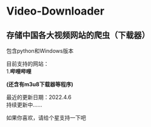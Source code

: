 # Video-Downloader
## 存储中国各大视频网站的爬虫（下载器）


包含python和Windows版本

目前支持的网站：  
1.__哔哩哔哩__  

__(还含有m3u8下载器等程序)__  


最近的更新日期：2022.4.6  
持续更新中......

如果你喜欢，请给个星支持一下吧 
